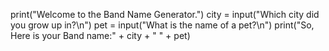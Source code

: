 print("Welcome to the Band Name Generator.")
city = input("Which city did you grow up in?\n")
pet = input("What is the name of a pet?\n")
print("So, Here is your Band name:" + city + " " + pet)
